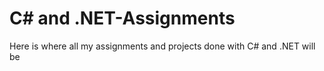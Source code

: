 # C# and .NET-Assignments
Here is where all my assignments and projects done with C# and .NET will be 
